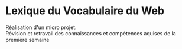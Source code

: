 # Lexique du Vocabulaire du Web

<p>Réalisation d'un micro projet.<br>  
Révision et retravail des  connaissances et compétences aquises de la première semaine </p>

